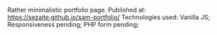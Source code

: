 Rather minimalistic portfolio page. Published at: https://sezaite.github.io/sam-portfolio/
Technologies used: Vanilla JS;
Responsiveness pending;
PHP form pending;
